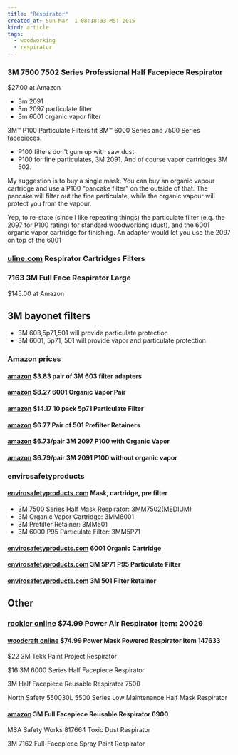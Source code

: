 ```yaml
---
title: "Respirator"
created_at: Sun Mar  1 08:18:33 MST 2015
kind: article
tags:
  - woodworking
  - respirator
---
```


### 3M 7500 7502 Series Professional Half Facepiece Respirator

$27.00 at Amazon

* 3m 2091
* 3m 2097 particulate filter
* 3m 6001 organic vapor filter


3M™ P100 Particulate Filters fit 3M™ 6000 Series and 7500 Series facepieces.

* P100 filters don't gum up with saw dust
* P100 for fine particulates, 3M 2091. And of course vapor cartridges 3M 502.

My suggestion is to buy a single mask. You can buy an organic vapour
cartridge and use a P100 “pancake filter” on the outside of that. The
pancake will filter out the fine particulate, while the organic vapour
will protect you from the vapour.

Yep, to re-state (since I like repeating things) the particulate filter
(e.g. the 2097 for P100 rating) for standard woodworking (dust), and
the 6001 organic vapor cartridge for finishing. An adapter would let
you use the 2097 on top of the 6001

### [uline.com](http://www.uline.com/BL_693/Respirator-Cartridges-Filters) Respirator Cartridges Filters


### 7163 3M Full Face Respirator Large

$145.00 at Amazon

## 3M bayonet filters

* 3M 603,5p71,501 will provide particulate protection
* 3M 6001, 5p71, 501 will provide vapor and particulate protection

### Amazon prices

#### [amazon](http://www.amazon.com/3M-603-Respiratory-Protection-Component/dp/B009POHIRK) $3.83 pair of 3M 603 filter adapters

#### [amazon](http://www.amazon.com/3M-Organic-Vapor-Cartridge-1-Pair/dp/B000XBKLLE/) $8.27 6001 Organic Vapor Pair

#### [amazon](http://www.amazon.com/3M-5P71PB1-Series-Particulate-10-Pack/dp/B0013Z0TV6/) $14.17 10 pack 5p71 Particulate Filter

#### [amazon](http://www.amazon.com/3M-501-PREFILTER-RETAINER-pack/dp/B002ABO14I/) $6.77 Pair of 501 Prefilter Retainers

#### [amazon](http://www.amazon.com/3M-2097-Particulate-Filter-Organic/dp/B00328IAO0/) $6.73/pair 3M 2097 P100 with Organic Vapor 

#### [amazon](http://www.amazon.com/3M-2091-P100-Particulate-Filter/dp/B002KFFY9A/) $6.79/pair 3M 2091 P100 without organic vapor

### envirosafetyproducts

#### [envirosafetyproducts.com](http://www.envirosafetyproducts.com/3m-7500-series-half-facepiece-paint-spray-pesticide-respirator-assembly.html) Mask, cartridge, pre filter

* 3M 7500 Series Half Mask Respirator: 3MM7502(MEDIUM)
* 3M Organic Vapor Cartridge: 3MM6001
* 3M Prefilter Retainer: 3MM501
* 3M 6000 P95 Particulate Filter: 3MM5P71

#### [envirosafetyproducts.com](http://www.envirosafetyproducts.com/3m-6001-organic-vapor-cartridge.html) 6001 Organic Cartridge

#### [envirosafetyproducts.com](http://www.envirosafetyproducts.com/3m-5p71-p95-particulate-filter.html) 3M 5P71 P95 Particulate Filter

#### [envirosafetyproducts.com](http://www.envirosafetyproducts.com/3m-501-filter-retainer.html) 3M 501 Filter Retainer

## Other

### [rockler online](http://www.rockler.com/power-air-respirator) $74.99 Power Air Respirator item: 20029

#### [woodcraft online](http://www.woodcraft.com/Product/147633/Power-Mask-Powered-Respirator.aspx) $74.99 Power Mask Powered Respirator Item 147633

$22 3M Tekk Paint Project Respirator

$16 3M 6000 Series Half Facepiece Respirator

3M Half Facepiece Reusable Respirator 7500

North Safety 550030L 5500 Series Low Maintenance Half Mask Respirator

#### [amazon](http://www.amazon.com/3M-Facepiece-Reusable-Respirator-Multiple/dp/B007QY8WTY) 3M Full Facepiece Reusable Respirator 6900

MSA Safety Works 817664 Toxic Dust Respirator

3M 7162 Full-Facepiece Spray Paint Respirator

